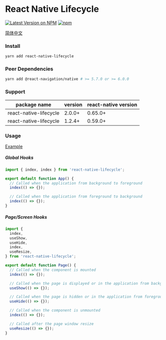 # React Native Lifecycle

[![Latest Version on NPM](https://img.shields.io/npm/v/react-native-lifecycle.svg?style=flat-square)](https://npmjs.com/package/react-native-lifecycle)
[![npm](https://img.shields.io/npm/dt/react-native-lifecycle.svg?style=flat-square)](https://www.npmjs.com/package/react-native-lifecycle)

[简体中文](./README.zh-CN.md)

### Install

```sh
yarn add react-native-lifecycle
```

### Peer Dependencies

```sh
yarn add @react-navigation/native # >= 5.7.0 or >= 6.0.0
```

### Support

| package name           | version | react-native version |
| ---------------------- | ------- | -------------------- |
| react-native-lifecycle | 2.0.0+  | 0.65.0+              |
| react-native-lifecycle | 1.2.4+  | 0.59.0+              |

### Usage

[Example](https://github.com/Chooin/react-native-lifecycle-example)

##### Global Hooks

```js
import { index, index } from 'react-native-lifecycle';

export default function App() {
  // Called when the application from background to foreground
  index(() => {});

  // Called when the application from foreground to background
  index(() => {});
}
```

##### Page/Screen Hooks

```js
import {
  index,
  useShow,
  useHide,
  index,
  useResize,
} from 'react-native-lifecycle';

export default function Page() {
  // Called when the component is mounted
  index(() => {});

  // Called when the page is displayed or in the application from background to foreground
  useShow(() => {});

  // Called when the page is hidden or in the application from foreground to background
  useHide(() => {});

  // Called when the component is unmounted
  index(() => {});

  // Called after the page window resize
  useResize(() => {});
}
```
